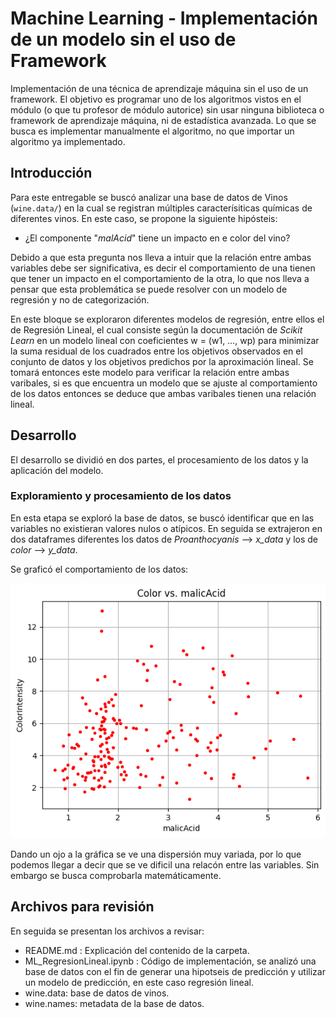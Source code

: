 # Machine Learning - Implementación de un modelo sin el uso de Framework

Implementación de una técnica de aprendizaje máquina sin el uso de un framework. El objetivo es programar uno de los algoritmos vistos en el módulo (o que tu profesor de módulo autorice) sin usar ninguna biblioteca o framework de aprendizaje máquina, ni de estadística avanzada. Lo que se busca es implementar manualmente el algoritmo, no que importar un algoritmo ya implementado. 

## Introducción

Para este entregable se buscó analizar una base de datos de Vinos (`wine.data/`) en la cual se registran múltiples caracterísiticas químicas de diferentes vinos. En este caso, se propone la siguiente hipósteis:

  * ¿El componente "_malAcid_" tiene un impacto en e color del vino?

Debido a que esta pregunta nos lleva a intuir que la relación entre ambas variables debe ser significativa, es decir el comportamiento de una tienen que tener un impacto en el comportamiento de la otra, lo que nos lleva a pensar que esta problemática se puede resolver con un modelo de regresión y no de categorización. 

En este bloque se exploraron diferentes modelos de regresión, entre ellos el de Regresión Lineal, el cual consiste según la documentación de _Scikit Learn_ en un modelo lineal con coeficientes w = (w1, …, wp) para minimizar la suma residual de los cuadrados entre los objetivos observados en el conjunto de datos y los objetivos predichos por la aproximación lineal. Se tomará entonces este modelo para verificar la relación entre ambas varibales, si es que encuentra un modelo que se ajuste al comportamiento de los datos entonces se deduce que ambas varibales tienen una relación lineal.

## Desarrollo
El desarrollo se dividió en dos partes, el procesamiento de los datos y la aplicación del modelo.

### Exploramiento y procesamiento de los datos

En esta etapa se exploró la base de datos, se buscó identificar que en las variables no existieran valores nulos o atípicos. En seguida se extrajeron en dos dataframes diferentes los datos de  _Proanthocyanis_ --> _x_data_ y los de _color_ --> _y_data_.

Se graficó el comportamiento de los datos:

 ![](https://github.com/FCANOF/PortafolioImplementacion_TE3006_101_FridaCanoFalcon_A01752953/blob/main/final/M2_ML/Ev_01/colorVsmalAcid.png)

Dando un ojo a la gráfica se ve una dispersión muy variada, por lo que podemos llegar a decir que se ve dificil una relacón entre las variables. Sin embargo se busca comprobarla matemáticamente.

## Archivos para revisión
En seguida se presentan los archivos a revisar: 

* README.md : Explicación del contenido de la carpeta.  
* ML_RegresionLineal.ipynb : Código de implementación, se analizó una base de datos con el fin de generar una hipotseis de predicción y utilizar un modelo de predicción, en este caso regresión lineal.  
* wine.data: base de datos de vinos.
* wine.names: metadata de la base de datos.
  
